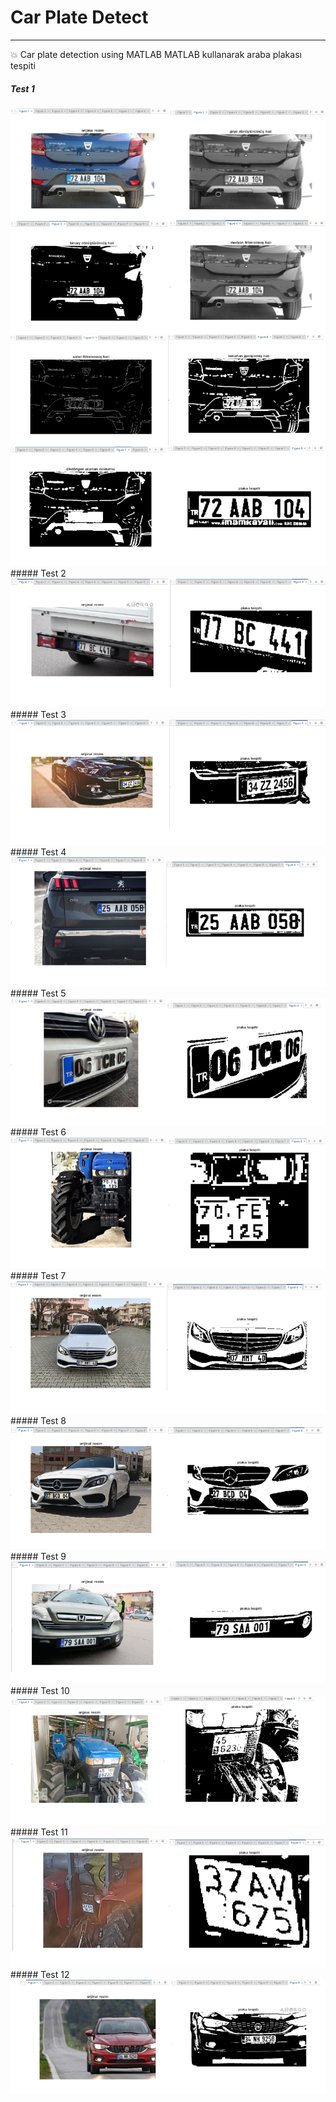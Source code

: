 # Car Plate Detect
---
:boom: Car plate detection using MATLAB
MATLAB kullanarak araba plakası tespiti
<br/>
##### Test 1
<img src="images/test1.png">
<img src="images/test2.png">
<br/>
##### Test 2
<img src="images/test3.png">
<br/>
##### Test 3
<img src="images/test4.png">
##### Test 4
<img src="images/test5.png">
##### Test 5
<img src="images/test6.png">
##### Test 6
<img src="images/test7.png">
##### Test 7
<img src="images/test8.png">
##### Test 8
<img src="images/test9.png">
##### Test 9
<img src="images/test10.png">
##### Test 10
<img src="images/test11.png">
##### Test 11
<img src="images/test12.png">
##### Test 12
<img src="images/test13.png">